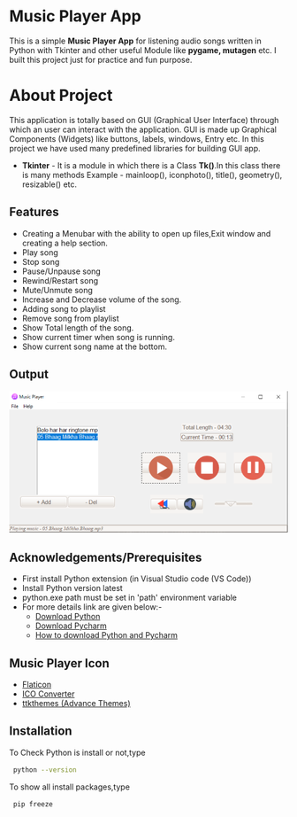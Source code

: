 # Music Player App

This is a simple **Music Player App**  for listening audio songs written in Python with Tkinter and other useful Module like **pygame, mutagen** etc.
I built this project just for practice and fun purpose. 

# About Project
This application is totally based on GUI (Graphical User Interface) through which an user can interact with the application.
GUI is made up Graphical Components (Widgets) like buttons, labels, windows, Entry etc.
In this project we have used many predefined libraries for building GUI app.
 - **Tkinter** - It is a module in which there is a Class **Tk()**.In this class there is many methods Example - mainloop(), iconphoto(), title(), geometry(), resizable() etc.
  
## Features

- Creating a Menubar with the ability to open up files,Exit window and creating a help section. 
- Play song
- Stop song
- Pause/Unpause song
- Rewind/Restart song
- Mute/Unmute song
- Increase and Decrease volume of the song.
- Adding song to playlist
- Remove song from playlist
- Show Total length of the song.
- Show current timer when song is running.
- Show current song name at the bottom. 


## Output

<div align="center">
<img src="icon/mp3.PNG" width="800"/> 
</div>

## Acknowledgements/Prerequisites

- First install Python extension (in Visual Studio code (VS Code))
- Install Python version latest
- python.exe path must be set in 'path' environment variable
- For more details link are given below:-
  - [Download Python](https://www.python.org/downloads/)
  - [Download Pycharm](https://www.jetbrains.com/pycharm/download/#section=windows)
  - [How to download Python and Pycharm](https://www.youtube.com/watch?v=mbryl4MZJms&ab_channel=Telusko)

## Music Player Icon
- [Flaticon](https://www.flaticon.com/)
- [ICO Converter](https://www.icoconverter.com/) 
- [ttkthemes (Advance Themes)]( https://ttkthemes.readthedocs.io/en/latest/)

## Installation

To Check Python is install or not,type
```bash
 python --version
```
To show all install packages,type
```bash
 pip freeze
```
    
